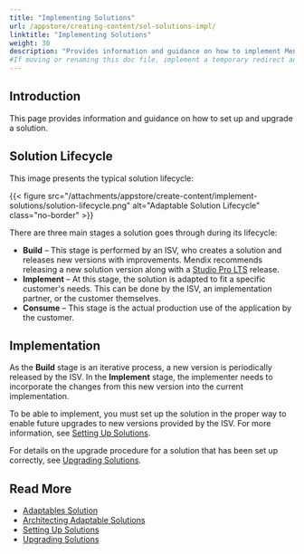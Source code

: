 ```yaml
---
title: "Implementing Solutions"
url: /appstore/creating-content/sol-solutions-impl/
linktitle: "Implementing Solutions"
weight: 30
description: "Provides information and guidance on how to implement Mendix solutions."
#If moving or renaming this doc file, implement a temporary redirect and let the respective team know they should update the URL in the product. See Mapping to Products for more details.
---
```


## Introduction

This page provides information and guidance on how to set up and upgrade a solution.

## Solution Lifecycle

This image presents the typical solution lifecycle:

{{< figure src="/attachments/appstore/create-content/implement-solutions/solution-lifecycle.png" alt="Adaptable Solution Lifecycle" class="no-border" >}}

There are three main stages a solution goes through during its lifecycle:

* **Build** – This stage is performed by an ISV, who creates a solution and releases new versions with improvements. Mendix recommends releasing a new solution version along with a [Studio Pro LTS](/releasenotes/studio-pro/lts-mts/#lts) release.
* **Implement** – At this stage, the solution is adapted to fit a specific customer's needs. This can be done by the ISV, an implementation partner, or the customer themselves.
* **Consume** – This stage is the actual production use of the application by the customer.

## Implementation

As the **Build** stage is an iterative process, a new version is periodically released by the ISV. In the **Implement** stage, the implementer needs to incorporate the changes from this new version into the current implementation.

To be able to implement, you must set up the solution in the proper way to enable future upgrades to new versions provided by the ISV. For more information, see [Setting Up Solutions](/appstore/creating-content/sol-set-up/).

For details on the upgrade procedure for a solution that has been set up correctly, see [Upgrading Solutions](/appstore/creating-content/sol-upgrade/).

## Read More

* [Adaptables Solution](/appstore/creating-content/sol-adapt/)
* [Architecting Adaptable Solutions](/appstore/creating-content/sol-architecting/)
* [Setting Up Solutions](/appstore/creating-content/sol-set-up/)
* [Upgrading Solutions](/appstore/creating-content/sol-upgrade/)

